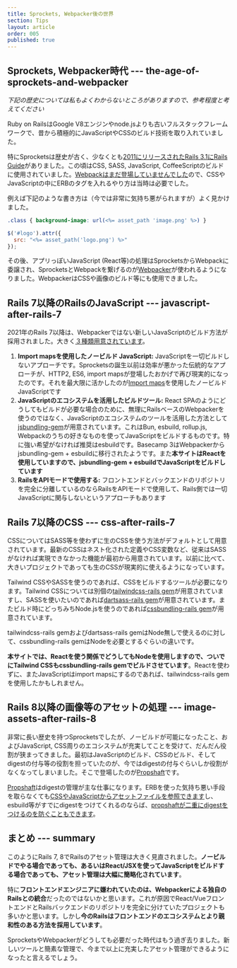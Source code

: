 ```yaml
---
title: Sprockets, Webpacker後の世界
section: Tips
layout: article
order: 005
published: true
---
```


## Sprockets, Webpacker時代 --- the-age-of-sprockets-and-webpacker

*下記の歴史については私もよくわからないところがありますので、参考程度と考えてください*

Ruby on RailsはGoogle V8エンジンやnode.jsよりも古いフルスタックフレームワークで、昔から積極的にJavaScriptやCSSのビルド技術を取り入れていました。

特にSprocketsは歴史が古く、少なくとも[2011にリリースされたRails 3.1にRails Guide](https://guides.rubyonrails.org/v3.1/asset_pipeline.html)がありました。この頃はCSS, SASS, JavaScript, CoffeeScriptのビルドに使用されていました。[Webpackはまだ登場していませんでした](https://ja.wikipedia.org/wiki/Webpack)ので、CSSやJavaScriptの中にERBのタグを入れるやり方は当時は必要でした。

例えば下記のような書き方は（今では非常に気持ち悪がられますが）よく見かけました。

```css
.class { background-image: url(<%= asset_path 'image.png' %>) }
```

```js
$('#logo').attr({
  src: "<%= asset_path('logo.png') %>"
});
```

その後、アプリっぽいJavaScript (React等)の処理はSprocketsからWebpackに委譲され、SprocketsとWebpackを繋げるのが[Webpacker](https://github.com/rails/webpacker)が使われるようになりました。WebpackerはCSSや画像のビルド等にも使用できました。

## Rails 7以降のRailsのJavaScript --- javascript-after-rails-7

2021年のRails 7以降は、Webpackerではない新しいJavaScriptのビルド方法が採用されました。大きく[３種類用意されています](https://world.hey.com/dhh/rails-7-will-have-three-great-answers-to-javascript-in-2021-8d68191b)。

1. **Import mapsを使用したノービルド JavaScript:** JavaScriptを一切ビルドしないアプローチです。Sprocketsの誕生以前は効率が悪かった伝統的なアプローチが、HTTP2, ES6, import mapsが登場したおかげで再び現実的になったのです。それを最大限に活かしたのが[Import maps](https://github.com/rails/importmap-rails)を使用したノービルド JavaScriptです
2. **JavaScriptのエコシステムを活用したビルドツール:** React SPAのようにどうしてもビルドが必要な場合のために、無理にRailsベースのWebpackerを使うのではなく、JavaScriptのエコシステムのツールを活用した方法として[jsbundling-gem](https://github.com/rails/jsbundling-rails)が用意されています。これはBun, esbuild, rollup.js, Webpackのうちの好きなものを使ってJavaScriptをビルドするものです。特に強い希望がなければ推奨はesbuildです。Basecamp 3はWebpackerからjsbundling-gem + esbuildに移行されたようです。また**本サイトはReactを使用していますので、jsbundling-gem + esbuildでJavaScriptをビルドしています**
3. **RailsをAPIモードで使用する:** フロントエンドとバックエンドのリポジトリを完全に分離しているのならRailsをAPIモードで使用して、Rails側では一切JavaScriptに関与しないというアプローチもあります

## Rails 7以降のCSS --- css-after-rails-7

CSSについてはSASS等を使わずに生のCSSを使う方法がデフォルトとして用意されています。最新のCSSはネスト化された定義やCSS変数など、従来はSASSがなければ実現できなかった機能が最初から用意されています。以前に比べて、大きいプロジェクトであっても生のCSSが現実的に使えるようになっています。

Tailwind CSSやSASSを使うのであれば、CSSをビルドするツールが必要になります。Tailwind CSSについては別個の[tailwindcss-rails gem](https://github.com/rails/tailwindcss-rails)が用意されていますし、SASSを使いたいのであれば[dartsass-rails gem](https://github.com/rails/dartsass-rails/)が用意されています。またビルド時にどっちみちNode.jsを使うのであれば[cssbundling-rails gem](https://github.com/rails/cssbundling-rails)が用意されています。

tailwindcss-rails gemおよびdartsass-rails gemはNode無しで使えるのに対して、cssbundling-rails gemはNodeを必要とするぐらいの違いです。

**本サイトでは、Reactを使う関係でどうしてもNodeを使用しますので、ついでにTailwind CSSもcssbundling-rails gemでビルドさせています**。Reactを使わずに、またJavaScriptはimport mapsにするのであれば、tailwindcss-rails gemを使用したかもしれません。

## Rails 8以降の画像等のアセットの処理 --- image-assets-after-rails-8

非常に長い歴史を持つSprocketsでしたが、ノービルドが可能になったこと、およびJavaScript, CSS周りのエコシステムが充実してことを受けて、だんだん役割が狭まってきました。最初はJavaScriptのビルド、CSSのビルド、そしてdigestの付与等の役割を担っていたのが、今ではdigestの付与ぐらいしか役割がなくなってしまいました。そこで登場したのが[Propshaft](https://world.hey.com/dhh/introducing-propshaft-ee60f4f6)です。

[Propshaft](https://github.com/rails/propshaft)はdigestの管理が主な仕事になります。ERBを使った気持ち悪い手段を取らなくても[CSSやJavaScriptからアセットファイルを参照できます](https://github.com/rails/propshaft?tab=readme-ov-file#referencing-digested-assets-in-css-and-javascript)し、esbuild等がすでにdigestをつけてくれるのならば、[propshaftが二重にdigestをつけるのを防ぐこともできます](https://github.com/rails/propshaft?tab=readme-ov-file#bypassing-the-digest-step)。

## まとめ --- summary

このようにRails 7, 8でRailsのアセット管理は大きく見直されました。**ノービルドでやる場合であっても、あるいはReact/JSXを使ってJavaScriptをビルドする場合であっても、アセット管理は大幅に簡略化されています**。

特に**フロントエンドエンジニアに嫌われていたのは、Webpackerによる独自のRailsとの統合**だったのではないかと思います。これが原因でReact/VueフロントエンドとRailsバックエンドのリポジトリを完全に分けていたプロジェクトも多いかと思います。しかし**今のRailsはフロントエンドのエコシステムとより親和性のある方法を採用しています**。

SprocketsやWebpackerがどうしても必要だった時代はもう過ぎ去りました。新しいツールと簡素な管理で、今まで以上に充実したアセット管理ができるようになったと言えるでしょう。
